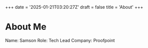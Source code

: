 +++
date = '2025-01-21T03:20:27Z'
draft = false
title = 'About'
+++

# About Me

Name: Samson
Role: Tech Lead
Company: Proofpoint


